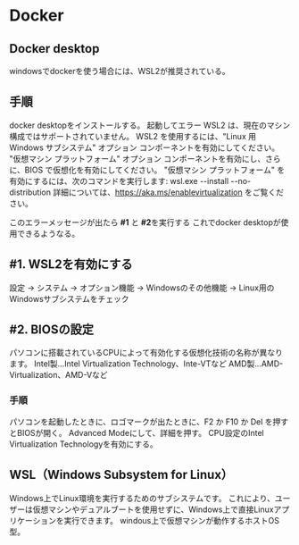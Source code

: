 # Docker

## Docker desktop
windowsでdockerを使う場合には、WSL2が推奨されている。
## 手順
docker desktopをインストールする。
起動してエラー
WSL2 は、現在のマシン構成ではサポートされていません。
WSL2 を使用するには、"Linux 用 Windows サブシステム" オプション コンポーネントを有効にしてください。
"仮想マシン プラットフォーム" オプション コンポーネントを有効にし、さらに、BIOS で仮想化を有効にしてください。
"仮想マシン プラットフォーム" を有効にするには、次のコマンドを実行します: wsl.exe --install --no-distribution
詳細については、https://aka.ms/enablevirtualization をご覧ください。

このエラーメッセージが出たら **#1** と **#2**を実行する
これでdocker desktopが使用できるようなる。


## #1. WSL2を有効にする
設定 -> システム -> オプション機能 -> Windowsのその他機能 -> Linux用のWindowsサブシステムをチェック

## #2. BIOSの設定
パソコンに搭載されているCPUによって有効化する仮想化技術の名称が異なります。
Intel製…Intel Virtualization Technology、Inte-VTなど
AMD製…AMD-Virtualization、AMD-Vなど

 ### 手順
パソコンを起動したときに、ロゴマークが出たときに、F2 か F10 か Del を押すとBIOSが開く。
Advanced Modeにして、詳細を押す。
CPU設定のIntel Virtualization Technologyを有効にする。

## WSL（Windows Subsystem for Linux）
Windows上でLinux環境を実行するためのサブシステムです。
これにより、ユーザーは仮想マシンやデュアルブートを使用せずに、Windows上で直接Linuxアプリケーションを実行できます。
windous上で仮想マシンが動作するホストOS型。
